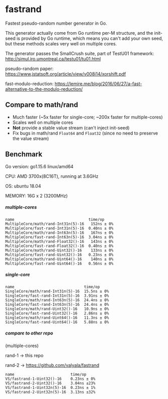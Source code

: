 # fastrand

Fastest pseudo-random number generator in Go. 

This generator actually come from Go runtime per-M structure, and the init-seed is provided by Go runtime, which means you can't add your own seed, but these methods scales very well on multiple cores.

The generator passes the SmallCrush suite, part of TestU01 framework: http://simul.iro.umontreal.ca/testu01/tu01.html

pseudo-random paper: https://www.jstatsoft.org/article/view/v008i14/xorshift.pdf

fast-modulo-reduction: https://lemire.me/blog/2016/06/27/a-fast-alternative-to-the-modulo-reduction/



## Compare to math/rand

- Much faster (~5x faster for single-core; ~200x faster for multiple-cores)
- Scales well on multiple cores
- **Not** provide a stable value stream (can't inject init-seed)
- Fix bugs in math/rand `Float64` and `Float32`  (since no need to preserve the value stream)



## Benchmark

Go version: go1.15.6 linux/amd64

CPU: AMD 3700x(8C16T), running at 3.6GHz

OS: ubuntu 18.04

MEMORY: 16G x 2 (3200MHz)



##### multiple-cores

```
name                                 time/op
MultipleCore/math/rand-Int31n(5)-16   152ns ± 0%
MultipleCore/fast-rand-Int31n(5)-16  0.40ns ± 0%
MultipleCore/math/rand-Int63n(5)-16   167ns ± 0%
MultipleCore/fast-rand-Int63n(5)-16  3.04ns ± 0%
MultipleCore/math/rand-Float32()-16   143ns ± 0%
MultipleCore/fast-rand-Float32()-16  0.40ns ± 0%
MultipleCore/math/rand-Uint32()-16    133ns ± 0%
MultipleCore/fast-rand-Uint32()-16   0.23ns ± 0%
MultipleCore/math/rand-Uint64()-16    140ns ± 0%
MultipleCore/fast-rand-Uint64()-16   0.56ns ± 0%
```



##### single-core

```
name                               time/op
SingleCore/math/rand-Int31n(5)-16  15.5ns ± 0%
SingleCore/fast-rand-Int31n(5)-16  3.91ns ± 0%
SingleCore/math/rand-Int63n(5)-16  24.4ns ± 0%
SingleCore/fast-rand-Int63n(5)-16  24.4ns ± 0%
SingleCore/math/rand-Uint32()-16   10.9ns ± 0%
SingleCore/fast-rand-Uint32()-16   2.86ns ± 0%
SingleCore/math/rand-Uint64()-16   11.3ns ± 0%
SingleCore/fast-rand-Uint64()-16   5.88ns ± 0%
```



##### compare to other repo

(multiple-cores)

rand-1 -> this repo

rand-2 -> https://github.com/valyala/fastrand

```
name                         time/op
VS/fastrand-1-Uint32()-16    0.23ns ± 0%
VS/fastrand-2-Uint32()-16    3.04ns ±23%
VS/fastrand-1-Uint32n(5)-16  0.23ns ± 1%
VS/fastrand-2-Uint32n(5)-16  3.13ns ±32%
```

